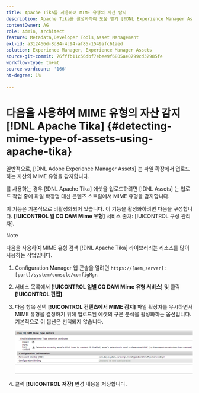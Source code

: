 ```yaml
---
title: Apache Tika를 사용하여 MIME 유형의 자산 탐지
description: Apache Tika를 활성화하여 도움 받기 [!DNL Experience Manager Assets] 업로드 작업 중에 파일 확장명 대신 콘텐츠 스트림에서 MIME 유형의 자산을 감지합니다.
contentOwner: AG
role: Admin, Architect
feature: Metadata,Developer Tools,Asset Management
exl-id: a312466d-8d84-4c94-af85-1549afc61aed
solution: Experience Manager, Experience Manager Assets
source-git-commit: 76fffb11c56dbf7ebee9f6805ae0799cd32985fe
workflow-type: tm+mt
source-wordcount: '166'
ht-degree: 1%

---
```


# 다음을 사용하여 MIME 유형의 자산 감지 [!DNL Apache Tika] {#detecting-mime-type-of-assets-using-apache-tika}

일반적으로, [!DNL Adobe Experience Manager Assets] 는 파일 확장에서 업로드하는 자산의 MIME 유형을 감지합니다.

를 사용하는 경우 [!DNL Apache Tika] 에셋을 업로드하려면 [!DNL Assets] 는 업로드 작업 중에 파일 확장명 대신 콘텐츠 스트림에서 MIME 유형을 감지합니다.

이 기능은 기본적으로 비활성화되어 있습니다. 이 기능을 활성화하려면 다음을 구성합니다. **[!UICONTROL 일 CQ DAM Mime 유형]** 서비스 출처: [!UICONTROL 구성 관리자].

>[!NOTE]
>
>다음을 사용하여 MIME 유형 검색 [!DNL Apache Tika] 라이브러리는 리소스를 많이 사용하는 작업입니다.

1. Configuration Manager 웹 콘솔을 열려면 `https://[aem_server]:[port]/system/console/configMgr`.

1. 서비스 목록에서 **[!UICONTROL 일별 CQ DAM Mime 유형 서비스]** 및 클릭 **[!UICONTROL 편집]**.

1. 다음 항목 선택 **[!UICONTROL 컨텐츠에서 MIME 감지]** 파일 확장자를 무시하면서 MIME 유형을 결정하기 위해 업로드된 에셋의 구문 분석을 활성화하는 옵션입니다. 기본적으로 이 옵션은 선택되지 않습니다.

   ![chlimage_1-333](assets/chlimage_1-333.png)

1. 클릭 **[!UICONTROL 저장]** 변경 내용을 저장합니다.
